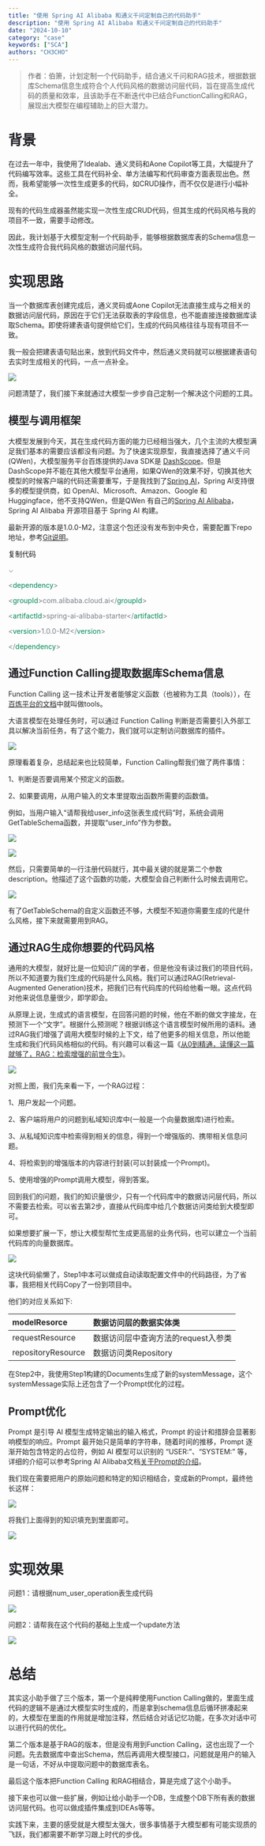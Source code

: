 ```yaml
---
title: "使用 Spring AI Alibaba 和通义千问定制自己的代码助手"
description: "使用 Spring AI Alibaba 和通义千问定制自己的代码助手"
date: "2024-10-10"
category: "case"
keywords: ["SCA"]
authors: "CH3CHO"
---
```


> 作者：伯箫，计划定制一个代码助手，结合通义千问和RAG技术，根据数据库Schema信息生成符合个人代码风格的数据访问层代码，旨在提高生成代码的质量和效率，且该助手在不断迭代中已结合FunctionCalling和RAG，展现出大模型在编程辅助上的巨大潜力。
>

# <font style="color:rgb(34, 35, 40);">背景</font>
<font style="color:rgb(37, 39, 42);">在过去一年中，我使用了Idealab、通义灵码和Aone Copilot等工具，大幅提升了代码编写效率。这些工具在代码补全、单方法编写和代码审查方面表现出色。然而，我希望能够一次性生成更多的代码，如CRUD操作，而不仅仅是进行小幅补全。</font>

<font style="color:rgb(37, 39, 42);">现有的代码生成器虽然能实现一次性生成CRUD代码，但其生成的代码风格与我的项目不一致，需要手动修改。</font>

<font style="color:rgb(37, 39, 42);">因此，我计划基于大模型定制一个代码助手，能够根据数据库表的Schema信息一次性生成符合我代码风格的数据访问层代码。</font>

# **<font style="color:rgb(34, 35, 40);">实现思路</font>**
<font style="color:rgb(37, 39, 42);">当一个数据库表创建完成后，通义灵码或Aone Copilot无法直接生成与之相关的数据访问层代码，原因在于它们无法获取表的字段信息，也不能直接连接数据库读取Schema。即使将建表语句提供给它们，生成的代码风格往往与现有项目不一致。</font>

<font style="color:rgb(37, 39, 42);">我一般会把建表语句贴出来，放到代码文件中，然后通义灵码就可以根据建表语句去实时生成相关的代码，一点一点补全。</font>

![](https://intranetproxy.alipay.com/skylark/lark/0/2024/webp/299576/1728376174568-383cbb58-1a43-4022-b0ed-d11874f83c8f.webp)

<font style="color:rgb(37, 39, 42);">问题清楚了，我们接下来就通过大模型一步步自己定制一个解决这个问题的工具。</font>

## **<font style="color:rgb(34, 35, 40);">模型与调用框架</font>**
<font style="color:rgb(37, 39, 42);">大模型发展到今天，其在生成代码方面的能力已经相当强大，几个主流的大模型满足我们基本的需要应该都没有问题。为了快速实现原型，我直接选择了通义千问(QWen)，大模型服务平台百炼提供的Java SDK是 </font>[<font style="color:rgb(37, 39, 42);">DashScope</font>](https://help.aliyun.com/zh/model-studio/developer-reference/install-sdk?spm=a2c4g.11186623.0.0.42aa6132K07RqD#f3e80b21069aa)<font style="color:rgb(37, 39, 42);">。但是DashScope并不能在其他大模型平台通用，如果QWen的效果不好，切换其他大模型的时候客户端的代码还需要重写，于是我找到了</font>[<font style="color:rgb(37, 39, 42);">Spring AI</font>](https://spring.io/projects/spring-ai)<font style="color:rgb(37, 39, 42);">，Spring AI支持很多的模型提供商，如 OpenAI、Microsoft、Amazon、Google 和 Huggingface，他不支持QWen，但是QWen 有自己的</font>[<font style="color:rgb(37, 39, 42);">Spring AI Alibaba</font>](https://sca.aliyun.com/ai/)<font style="color:rgb(37, 39, 42);">，Spring AI Alibaba 开源项目基于 Spring AI 构建。</font>

<font style="color:rgb(37, 39, 42);">最新开源的版本是1.0.0-M2，注意这个包还没有发布到中央仓，需要配置下repo地址，参考</font>[<font style="color:rgb(37, 39, 42);">Git说明</font>](https://github.com/alibaba/spring-ai-alibaba)<font style="color:rgb(37, 39, 42);">。</font>

<font style="background-color:rgb(250, 251, 254);">复制代码</font>

<font style="color:rgb(153, 153, 153);">⌄</font>

<font style="color:rgba(17, 31, 44, 0.56);"><</font><font style="color:rgb(0, 136, 85);">dependency</font><font style="color:rgba(17, 31, 44, 0.56);">></font>

<font style="color:rgba(17, 31, 44, 0.56);"> <</font><font style="color:rgb(0, 136, 85);">groupId</font><font style="color:rgba(17, 31, 44, 0.56);">>com.alibaba.cloud.ai</</font><font style="color:rgb(0, 136, 85);">groupId</font><font style="color:rgba(17, 31, 44, 0.56);">></font>

<font style="color:rgba(17, 31, 44, 0.56);"> <</font><font style="color:rgb(0, 136, 85);">artifactId</font><font style="color:rgba(17, 31, 44, 0.56);">>spring-ai-alibaba-starter</</font><font style="color:rgb(0, 136, 85);">artifactId</font><font style="color:rgba(17, 31, 44, 0.56);">></font>

<font style="color:rgba(17, 31, 44, 0.56);"> <</font><font style="color:rgb(0, 136, 85);">version</font><font style="color:rgba(17, 31, 44, 0.56);">>1.0.0-M2</</font><font style="color:rgb(0, 136, 85);">version</font><font style="color:rgba(17, 31, 44, 0.56);">></font>

<font style="color:rgba(17, 31, 44, 0.56);"></</font><font style="color:rgb(0, 136, 85);">dependency</font><font style="color:rgba(17, 31, 44, 0.56);">></font>

## **<font style="color:rgb(34, 35, 40);">通过Function Calling提取数据库Schema信息</font>**
<font style="color:rgb(37, 39, 42);">Function Calling 这一技术让开发者能够定义函数（也被称为工具（tools）），在</font>[<font style="color:rgb(37, 39, 42);">百炼平台的文档</font>](https://help.aliyun.com/zh/model-studio/developer-reference/use-qwen-by-calling-api)<font style="color:rgb(37, 39, 42);">中就叫做tools。</font>

<font style="color:rgb(37, 39, 42);">大语言模型在处理任务时，可以通过 Function Calling 判断是否需要引入外部工具以解决当前任务，有了这个能力，我们就可以定制访问数据库的插件。</font>

![](https://intranetproxy.alipay.com/skylark/lark/0/2024/webp/299576/1728376174666-82facdbc-6f37-4bb8-9c36-ce0fcffdc120.webp)

<font style="color:rgb(37, 39, 42);">原理看着复杂，总结起来也比较简单，Function Calling帮我们做了两件事情：</font>

<font style="color:rgb(37, 39, 42);">1、判断是否要调用某个预定义的函数。</font>

<font style="color:rgb(37, 39, 42);">2、如果要调用，从用户输入的文本里提取出函数所需要的函数值。</font>

<font style="color:rgb(37, 39, 42);">例如，当用户输入“请帮我给user_info这张表生成代码”时，系统会调用GetTableSchema函数，并提取“user_info”作为参数。</font>

![](https://intranetproxy.alipay.com/skylark/lark/0/2024/webp/299576/1728376174573-bbcdf97a-2273-430c-b313-3c07011161f8.webp)

![](https://intranetproxy.alipay.com/skylark/lark/0/2024/webp/299576/1728376174552-e7e97ee5-956f-4637-86de-d2406fad06eb.webp)

<font style="color:rgb(37, 39, 42);">然后，只需要简单的一行注册代码就行，其中最关键的就是第二个参数description。他描述了这个函数的功能，大模型会自己判断什么时候去调用它。</font>

![](https://intranetproxy.alipay.com/skylark/lark/0/2024/webp/299576/1728376174541-870ad6f6-b83c-428b-9d09-01b6cb872564.webp)

<font style="color:rgb(37, 39, 42);">有了GetTableSchema的自定义函数还不够，大模型不知道你需要生成的代是什么风格，接下来就需要用到RAG。</font>

## **<font style="color:rgb(34, 35, 40);">通过RAG生成你想要的代码风格</font>**
<font style="color:rgb(37, 39, 42);">通用的大模型，就好比是一位知识广阔的学者，但是他没有读过我们的项目代码，所以不知道要为我们生成的代码是什么风格。我们可以通过RAG(Retrieval-Augmented Generation)技术，把我们已有代码库的代码给他看一眼。这点代码对他来说信息量很少，即学即会。</font>

<font style="color:rgb(37, 39, 42);">从原理上说，生成式的语言模型，在回答问题的时候，他在不断的做文字接龙，在预测下一个“文字”。根据什么预测呢？根据训练这个语言模型时候所用的语料。通过RAG我们增强了调用大模型时候的上下文，给了他更多的相关信息，所以他能生成和我们代码风格相似的代码。有兴趣可以看这一篇《</font>[<font style="color:rgb(37, 39, 42);">从0到精通，读懂这一篇就够了，RAG：检索增强的前世今生</font>](https://mp.weixin.qq.com/s/jlYrPRRw8kAeBLTEVFoBTg?spm=ata.21736010.0.0.21437aadrawHSE)<font style="color:rgb(37, 39, 42);">》。</font>

![](https://intranetproxy.alipay.com/skylark/lark/0/2024/webp/299576/1728376175713-37c09b39-9d8c-4971-b1a4-6ae1e771cd84.webp)

<font style="color:rgb(37, 39, 42);">对照上图，我们先来看一下，一个RAG过程：</font>

<font style="color:rgb(37, 39, 42);">1、用户发起一个问题。</font>

<font style="color:rgb(37, 39, 42);">2、客户端将用户的问题到私域知识库中(一般是一个向量数据库)进行检索。</font>

<font style="color:rgb(37, 39, 42);">3、从私域知识库中检索得到相关的信息，得到一个增强版的、携带相关信息问题。</font>

<font style="color:rgb(37, 39, 42);">4、将检索到的增强版本的内容进行封装(可以封装成一个Prompt)。</font>

<font style="color:rgb(37, 39, 42);">5、使用增强的Prompt调用大模型，得到答案。</font>

<font style="color:rgb(37, 39, 42);">回到我们的问题，我们的知识量很少，只有一个代码库中的数据访问层代码，所以不需要去检索。可以省去第2步，直接从代码库中给几个数据访问类给到大模型即可。</font>

<font style="color:rgb(37, 39, 42);">如果想要扩展一下，想让大模型帮忙生成更高层的业务代码，也可以建立一个当前代码库的向量数据库。</font>

![](https://intranetproxy.alipay.com/skylark/lark/0/2024/webp/299576/1728376175751-8393805b-50cb-402b-8ecd-c0f872566d80.webp)

<font style="color:rgb(37, 39, 42);">这块代码偷懒了，Step1中本可以做成自动读取配置文件中的代码路径，为了省事，我把相关代码Copy了一份到项目中。</font>

<font style="color:rgb(37, 39, 42);">他们的对应关系如下:</font>

| <font style="color:rgb(37, 39, 42);">modelResorce</font> | <font style="color:rgb(37, 39, 42);">数据访问层的数据实体类</font> |
| :--- | :--- |
| <font style="color:rgb(37, 39, 42);">requestResource</font> | <font style="color:rgb(37, 39, 42);">数据访问层中查询方法的request入参类</font> |
| <font style="color:rgb(37, 39, 42);">repositoryResource</font> | <font style="color:rgb(37, 39, 42);">数据访问类Repository</font> |


<font style="color:rgb(37, 39, 42);">在Step2中，我使用Step1构建的Documents生成了新的systemMessage，这个systemMessage实际上还包含了一个Prompt优化的过程。</font>

## **<font style="color:rgb(34, 35, 40);">Prompt优化</font>**
<font style="color:rgb(37, 39, 42);">Prompt 是引导 AI 模型生成特定输出的输入格式，Prompt 的设计和措辞会显著影响模型的响应。Prompt 最开始只是简单的字符串，随着时间的推移，Prompt 逐渐开始包含特定的占位符，例如 AI 模型可以识别的 “USER:”、“SYSTEM:” 等，详细的介绍可以参考Spring AI Alibaba文档</font>[<font style="color:rgb(37, 39, 42);">关于Prompt的介绍</font>](https://sca.aliyun.com/ai/tutorials/prompt/?spm=0.29160081.0.0.f3f87021SpS1Gj)<font style="color:rgb(37, 39, 42);">。</font>

<font style="color:rgb(37, 39, 42);">我们现在需要把用户的原始问题和特定的知识相结合，变成新的Prompt，最终他长这样：</font>

![](https://intranetproxy.alipay.com/skylark/lark/0/2024/webp/299576/1728376175753-e5e48ff9-1955-4fd1-89fd-368b3d7dd767.webp)

<font style="color:rgb(37, 39, 42);">将我们上面得到的知识填充到里面即可。</font>

![](https://intranetproxy.alipay.com/skylark/lark/0/2024/webp/299576/1728376175758-caae1ede-7c0c-421c-b2f5-bfd5aa6b8f99.webp)

# **<font style="color:rgb(34, 35, 40);">实现效果</font>**
<font style="color:rgb(37, 39, 42);">问题1：请根据num_user_operation表生成代码</font>

![](https://intranetproxy.alipay.com/skylark/lark/0/2024/webp/299576/1728376175830-54037c50-3e8a-4932-a5e3-3de51e78d73f.webp)

<font style="color:rgb(37, 39, 42);">问题2：请帮我在这个代码的基础上生成一个update方法</font>

![](https://intranetproxy.alipay.com/skylark/lark/0/2024/webp/299576/1728376176067-3fe60194-dcbd-4959-9b6b-7da95323a5e2.webp)

# **<font style="color:rgb(34, 35, 40);">总结</font>**
<font style="color:rgb(37, 39, 42);">其实这小助手做了三个版本，第一个是纯粹使用Function Calling做的，里面生成代码的逻辑不是通过大模型实时生成的，而是拿到schema信息后循环拼凑起来的，大模型在里面的作用就是增加注释，然后结合对话记忆功能，在多次对话中可以进行代码的优化。</font>

<font style="color:rgb(37, 39, 42);">第二个版本是基于RAG的版本，但是没有用到Function Calling，这也出现了一个问题。先去数据库中查出Schema，然后再调用大模型接口，问题就是用户的输入是一句话，不好从中提取问题中的数据库表名。</font>

<font style="color:rgb(37, 39, 42);">最后这个版本把Function Calling 和RAG相结合，算是完成了这个小助手。</font>

<font style="color:rgb(37, 39, 42);">接下来也可以做一些扩展，例如让给小助手一个DB，生成整个DB下所有表的数据访问层代码。也可以做成插件集成到IDEAs等等。</font>

<font style="color:rgb(37, 39, 42);">实践下来，主要的感受就是大模型太强大，很多事情基于大模型都有可能实现质的飞跃，我们都需要不断学习跟上时代的步伐。</font>


